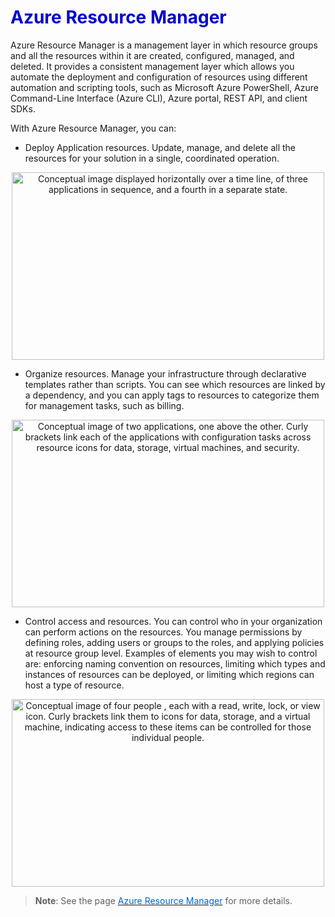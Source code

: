 <h1><strong><span style="color: #0000CD;">Azure Resource Manager</span></strong></h1>


Azure Resource Manager is a management layer in which resource groups and all the resources within it are created, configured, managed, and deleted. It provides a consistent management layer which allows you automate the deployment and configuration of resources using different automation and scripting tools, such as Microsoft Azure PowerShell, Azure Command-Line Interface (Azure CLI), Azure portal, REST API, and client SDKs.

With Azure Resource Manager, you can:

- Deploy Application resources. Update, manage, and delete all the resources for your solution in a single, coordinated operation.


<p style="text-align:center;"><img src="../Linked_Image_Files/armdeploy.png" width="500" height="300" alt="Conceptual image displayed horizontally over a time line, of three applications in sequence, and a fourth in a separate state."></p>

- Organize resources. Manage your infrastructure through declarative templates rather than scripts. You can see which resources are linked by a dependency, and you can apply tags to resources to categorize them for management tasks, such as billing.

<p style="text-align:center;"><img src="../Linked_Image_Files/armorganise.png" width="500" height="300" alt="Conceptual image of two applications, one above the other. Curly brackets link each of the applications with configuration tasks across resource icons for data, storage, virtual machines, and security."></p>

- Control access and resources. You can control who in your organization can perform actions on the resources. You manage permissions by defining roles, adding users or groups to the roles, and applying policies at resource group level. Examples of elements you may wish to control are: enforcing naming convention on resources, limiting which types and instances of resources can be deployed, or limiting which regions can host a type of resource.

<p style="text-align:center;"><img src="../Linked_Image_Files/armcontrolaccess.png" width="500" height="300" alt="Conceptual image of four people , each with a read, write, lock, or view icon. Curly brackets link them to icons for data, storage, and a virtual machine, indicating access to these items can be controlled for those individual people."></p>


> **Note**: See the page <a href="https://azure.microsoft.com/en-us/features/resource-manager/" target="_blank"><span style="color: #0066cc;" color="#0066cc">Azure Resource Manager</span></a> for more details.

